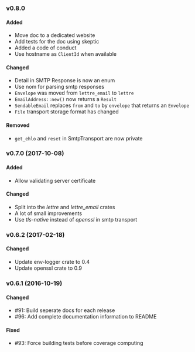 ### v0.8.0

#### Added

* Move doc to a dedicated website
* Add tests for the doc using skeptic
* Added a code of conduct
* Use hostname as `ClientId` when available

#### Changed

* Detail in SMTP Response is now an enum
* Use nom for parsing smtp responses
* `Envelope` was moved from `lettre_email` to `lettre`
* `EmailAddress::new()` now returns a `Result`
* `SendableEmail` replaces `from` and `to` by `envelope` that returns an `Envelope`
* `File` transport storage format has changed

#### Removed

* `get_ehlo` and `reset` in SmtpTransport are now private

### v0.7.0 (2017-10-08)

#### Added

* Allow validating server certificate

#### Changed

* Split into the *lettre* and *lettre_email* crates
* A lot of small improvements
* Use *tls-native* instead of *openssl* in smtp transport

### v0.6.2 (2017-02-18)

#### Changed

* Update env-logger crate to 0.4
* Update openssl crate to 0.9

### v0.6.1 (2016-10-19)

#### Changed

* #91: Build seperate docs for each release
* #96: Add complete documentation information to README

#### Fixed

* #93: Force building tests before coverage computing
